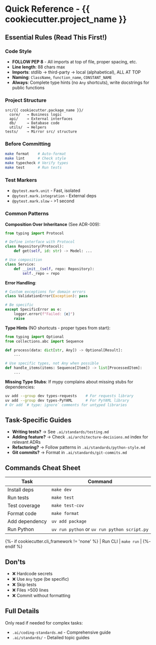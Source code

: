 # Quick Reference - {{ cookiecutter.project_name }}

## Essential Rules (Read This First!)

### Code Style
- **FOLLOW PEP 8** - All imports at top of file, proper spacing, etc.
- **Line length**: 88 chars max
- **Imports**: stdlib → third-party → local (alphabetical), ALL AT TOP
- **Naming**: `ClassName`, `function_name`, `CONSTANT_NAME`
- **Always**: Complete type hints (no `Any` shortcuts), write docstrings for public functions

### Project Structure
```
src/{{ cookiecutter.package_name }}/
  core/   → Business logic
  api/    → External interfaces  
  db/     → Database code
  utils/  → Helpers
tests/    → Mirror src/ structure
```

### Before Committing
```bash
make format    # Auto-format
make lint      # Check style
make typecheck # Verify types
make test      # Run tests
```

### Test Markers
- `@pytest.mark.unit` - Fast, isolated
- `@pytest.mark.integration` - External deps
- `@pytest.mark.slow` - >1 second

### Common Patterns

**Composition Over Inheritance** (See ADR-009):
```python
from typing import Protocol

# Define interface with Protocol
class Repository(Protocol):
    def get(self, id: str) -> Model: ...

# Use composition
class Service:
    def __init__(self, repo: Repository):
        self._repo = repo
```

**Error Handling**:
```python
# Custom exceptions for domain errors
class ValidationError(Exception): pass

# Be specific
except SpecificError as e:
    logger.error(f"Failed: {e}")
    raise
```

**Type Hints** (NO shortcuts - proper types from start):
```python
from typing import Optional
from collections.abc import Sequence

def process(data: dict[str, Any]) -> Optional[Result]:
    ...

# Use specific types, not Any when possible
def handle_items(items: Sequence[Item]) -> list[ProcessedItem]:
    ...
```

**Missing Type Stubs**: If mypy complains about missing stubs for dependencies:
```bash
uv add --group dev types-requests    # For requests library
uv add --group dev types-PyYAML      # For PyYAML library
# Or add `# type: ignore` comments for untyped libraries
```

## Task-Specific Guides

- **Writing tests?** → See `.ai/standards/testing.md`
- **Adding feature?** → Check `.ai/architecture-decisions.md` index for relevant ADRs
- **Refactoring?** → Follow patterns in `.ai/standards/python-style.md`
- **Git commits?** → Format in `.ai/standards/git-commits.md`

## Commands Cheat Sheet

| Task | Command |
|------|---------|
| Install deps | `make dev` |
| Run tests | `make test` |
| Test coverage | `make test-cov` |
| Format code | `make format` |
| Add dependency | `uv add package` |
| Run Python | `uv run python` or `uv run python script.py` |
{%- if cookiecutter.cli_framework != 'none' %}
| Run CLI | `make run` |
{%- endif %}

## Don'ts
- ❌ Hardcode secrets
- ❌ Use `Any` type (be specific)
- ❌ Skip tests
- ❌ Files >500 lines
- ❌ Commit without formatting

## Full Details
Only read if needed for complex tasks:
- `.ai/coding-standards.md` - Comprehensive guide
- `.ai/standards/` - Detailed topic guides